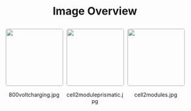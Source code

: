 <h1 style ="text-align: center;"> Image Overview </h1>
<div style="display: flex;
flex-wrap: wrap;
gap: 10px;
justify-content: center;
padding: 10px;" >
<div style="flex: 1 1 calc(33.333% - 20px); /* Three images per row on large screens */
        max-width: 150px;
        text-align: center;" >
<img src="https://media.evkx.net/multimedia/technology/battery/batterysystem/800voltcharging_xst.jpg" style="width: 150px;
height: auto;
border: 1px solid #ddd;
border-radius: 5px;
  ">
<p>800voltcharging.jpg</p>
</div>
<div style="flex: 1 1 calc(33.333% - 20px); /* Three images per row on large screens */
        max-width: 150px;
        text-align: center;" >
<img src="https://media.evkx.net/multimedia/technology/battery/batterysystem/cell2moduleprismatic_xst.jpg" style="width: 150px;
height: auto;
border: 1px solid #ddd;
border-radius: 5px;
  ">
<p>cell2moduleprismatic.jpg</p>
</div>
<div style="flex: 1 1 calc(33.333% - 20px); /* Three images per row on large screens */
        max-width: 150px;
        text-align: center;" >
<img src="https://media.evkx.net/multimedia/technology/battery/batterysystem/cell2modules_xst.jpg" style="width: 150px;
height: auto;
border: 1px solid #ddd;
border-radius: 5px;
  ">
<p>cell2modules.jpg</p>
</div>
</div>
